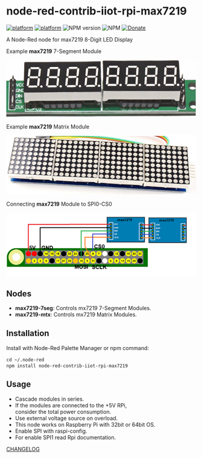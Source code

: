 # node-red-contrib-iiot-rpi-max7219

[![platform](https://img.shields.io/badge/platform-Node--RED-red)](https://nodered.org)
[![platform](https://img.shields.io/badge/platform-Raspberry--Pi-ff69b4)](https://www.raspberrypi.com/)
![NPM version](https://badge.fury.io/js/node-red-contrib-iiot-rpi-max7219.svg)
![NPM](https://img.shields.io/npm/l/node-red-contrib-iiot-rpi-max7219)
[![Donate](https://img.shields.io/badge/Donate-PayPal-yellow.svg)](https://www.paypal.com/cgi-bin/webscr?cmd=_s-xclick&hosted_button_id=ZDRCZBQFWV3A6)

A Node-Red node for max7219 8-Digit LED Display<br>

Example  **max7219** 7-Segment Module

![image info](images/max7219-7seg.png)

Example  **max7219** Matrix Module

![image info](images/max7219-matrix.png)

Connecting  **max7219** Module to SPI0-CS0

![image info](images/connecting7219.png)

## Nodes
- **max7219-7seg**: Controls mx7219 7-Segment Modules.
- **max7219-mtx**: Controls mx7219 Matrix Modules.

## Installation
Install with Node-Red Palette Manager or npm command:
```
cd ~/.node-red
npm install node-red-contrib-iiot-rpi-max7219
```

## Usage
- Cascade modules in series.<br>
- If the modules are connected to the +5V RPi,<br>
  consider the total power consumption.<br>
- Use external voltage source on overload.<br>
- This node works on Raspberry Pi with 32bit or 64bit OS.
- Enable SPI with raspi-config.<br>
- For enable SPI1 read Rpi documentation.<br> 


[CHANGELOG](CHANGELOG.md)<br>